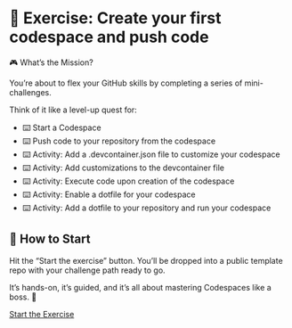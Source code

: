 # 🧭 Exercise: Create your first codespace and push code

🎮 What’s the Mission?

You’re about to flex your GitHub skills by completing a series of mini-challenges.

Think of it like a level-up quest for:

- ⌨️ Start a Codespace
- ⌨️ Push code to your repository from the codespace
- ⌨️ Activity: Add a .devcontainer.json file to customize your codespace
- ⌨️ Activity: Add customizations to the devcontainer file
- ⌨️ Activity: Execute code upon creation of the codespace
- ⌨️ Activity: Enable a dotfile for your codespace
- ⌨️ Activity: Add a dotfile to your repository and run your codespace

## 🚀 How to Start

Hit the “Start the exercise” button.
You’ll be dropped into a public template repo with your challenge path ready to go.

It’s hands-on, it’s guided, and it’s all about mastering Codespaces like a boss. 💪

[Start the Exercise](https://github.com/skills/code-with-codespaces)






